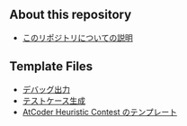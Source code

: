 ## About this repository

- [このリポジトリについての説明](https://naskya.github.io/cp-library-cpp/about)

## Template Files

- [デバッグ出力](https://naskya.github.io/cp-library-cpp/debug_print)
- [テストケース生成](https://github.com/naskya/testcase-generator)
- [AtCoder Heuristic Contest のテンプレート](https://github.com/naskya/heuristic-contest)
